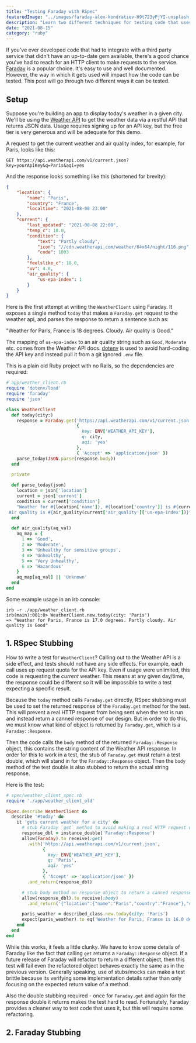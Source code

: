 ```yaml
---
title: "Testing Faraday with RSpec"
featuredImage: "../images/faraday-alex-kondratiev-H9t723yPjYI-unsplash.jpg"
description: "Learn two different techniques for testing code that uses Faraday with RSpec."
date: "2021-08-15"
category: "ruby"
---
```


If you've ever developed code that had to integrate with a third party service that didn't have an up-to-date gem available, there's a good chance you've had to reach for an HTTP client to make requests to the service. [Faraday](https://github.com/lostisland/faraday) is a popular choice. It's easy to use and well documented. However, the way in which it gets used will impact how the code can be tested. This post will go through two different ways it can be tested.

## Setup

Suppose you're building an app to display today's weather in a given city. We'll be using the [Weather API](https://www.weatherapi.com/docs/) to get the weather data via a restful API that returns JSON data. Usage requires signing up for an API key, but the free tier is very generous and will be adequate for this demo.

A request to get the current weather and air quality index, for example, for Paris, looks like this:

```http
GET https://api.weatherapi.com/v1/current.json?key=yourApiKey&q=Paris&aqi=yes
```

And the response looks something like this (shortened for brevity):

```json
{
    "location": {
        "name": "Paris",
        "country": "France",
        "localtime": "2021-08-08 23:00"
    },
    "current": {
        "last_updated": "2021-08-08 22:00",
        "temp_c": 18.0,
        "condition": {
            "text": "Partly cloudy",
            "icon": "//cdn.weatherapi.com/weather/64x64/night/116.png",
            "code": 1003
        },
        "feelslike_c": 18.0,
        "uv": 4.0,
        "air_quality": {
            "us-epa-index": 1
        }
    }
}
```

Here is the first attempt at writing the `WeatherClient` using Faraday. It exposes a single method `today` that makes a `Faraday.get` request to the weather api, and parses the response to return a sentence such as:

"Weather for Paris, France is 18 degrees. Cloudy. Air quality is Good."

The mapping of `us-epa-index` to an air quality string such as `Good`, `Moderate` etc. comes from the Weather API docs. [dotenv](https://github.com/bkeepers/dotenv) is used to avoid hard-coding the API key and instead pull it from a git ignored `.env` file.

This is a plain old Ruby project with no Rails, so the dependencies are required:

```ruby
# app/weather_client.rb
require 'dotenv/load'
require 'faraday'
require 'json'

class WeatherClient
  def today(city:)
    response = Faraday.get('https://api.weatherapi.com/v1/current.json',
                           {
                             key: ENV['WEATHER_API_KEY'],
                             q: city,
                             aqi: 'yes'
                           },
                           { 'Accept' => 'application/json' })
    parse_today(JSON.parse(response.body))
  end

  private

  def parse_today(json)
    location = json['location']
    current = json['current']
    condition = current['condition']
    "Weather for #{location['name']}, #{location['country']} is #{current['temp_c']} degrees. #{condition['text']}.\
 Air quality is #{air_quality(current['air_quality']['us-epa-index'])}"
  end

  def air_quality(aq_val)
    aq_map = {
      1 => 'Good',
      2 => 'Moderate',
      3 => 'Unhealthy for sensitive groups',
      4 => 'Unhealthy',
      5 => 'Very Unhealthy',
      6 => 'Hazardous'
    }
    aq_map[aq_val] || 'Unknown'
  end
end
```

Some example usage in an irb console:

```
irb -r ./app/weather_client.rb
irb(main):001:0> WeatherClient.new.today(city: 'Paris')
=> "Weather for Paris, France is 17.0 degrees. Partly cloudy. Air quality is Good"
```

## 1. RSpec Stubbing

How to write a test for `WeatherClient`? Calling out to the Weather API is a side effect, and tests should not have any side effects. For example, each call uses up request quota for the API key. Even if usage were unlimited, this code is requesting the *current* weather. This means at any given day/time, the response could be different so it will be impossible to write a test expecting a specific result.

Because the `today` method calls `Faraday.get` directly, RSpec stubbing must be used to set the returned response of the `Faraday.get` method for the test. This will prevent a real HTTP request from being sent when the test is run and instead return a canned response of our design. But in order to do this, we must know what kind of object is returned by `Faraday.get`, which is a `Faraday::Response`.

Then the code calls the `body` method of the returned `Faraday::Response` object, this contains the string content of the Weather API response. In order for this to work in a test, the stub of `Faraday.get` must return a test double, which will stand in for the `Faraday::Response` object. Then the `body` method of the test double is also stubbed to return the actual string response.

Here is the test:

```ruby
# spec/weather_client_spec.rb
require './app/weather_client_old'

RSpec.describe WeatherClient do
  describe '#today' do
    it 'gets current weather for a city' do
      # stub Faraday `get` method to avoid making a real HTTP request when test is run
      response_dbl = instance_double('Faraday::Response')
      allow(Faraday).to receive(:get)
        .with('https://api.weatherapi.com/v1/current.json',
              {
                key: ENV['WEATHER_API_KEY'],
                q: 'Paris',
                aqi: 'yes'
              },
              { 'Accept' => 'application/json' })
        .and_return(response_dbl)

      # stub body method on response object to return a canned response for Paris weather
      allow(response_dbl).to receive(:body)
        .and_return('{"location":{"name":"Paris","country":"France"},"current":{"temp_c":16.0,"condition":{"text":"Clear"},"air_quality":{"us-epa-index":1}}}')

      paris_weather = described_class.new.today(city: 'Paris')
      expect(paris_weather).to eq('Weather for Paris, France is 16.0 degrees. Clear. Air quality is Good')
    end
  end
end
```

While this works, it feels a little clunky. We have to know some details of Faraday like the fact that calling `get` returns a `Faraday::Response` object. If a future release of Faraday will refactor to return a different object, then this test will fail even the refactored object behaves exactly the same as in the previous version. Generally speaking, use of stubs/mocks can make a test brittle because its verifying some implementation details rather than only focusing on the expected return value of a method.

Also the double stubbing required - once for `Faraday.get` and again for the response double it returns makes the test hard to read. Fortunately, Faraday provides a cleaner way to test code that uses it, but this will require some refactoring.

## 2. Faraday Stubbing